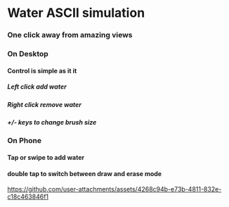 # Water ASCII simulation
### One click away from amazing views 

### On Desktop
#### Control is simple as it it
##### Left click add water
##### Right click remove water
##### +/- keys to change brush size


### On Phone
#### Tap or swipe to add water
#### double tap to switch between draw and erase mode

https://github.com/user-attachments/assets/4268c94b-e73b-4811-832e-c18c463846f1

